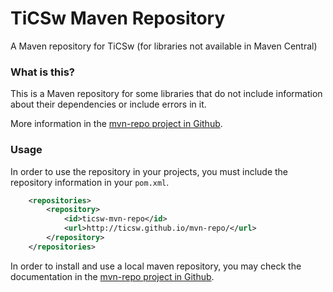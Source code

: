 # TiCSw Maven Repository
A Maven repository for TiCSw (for libraries not available in Maven Central) 

### What is this?

This is a Maven repository for some libraries that do not include information about their dependencies or include errors in it. 

More information in the [mvn-repo project in Github][github-project]. 

### Usage

In order to use the repository in your projects, you must include the repository information in your ``pom.xml``.

```xml
	<repositories>
		<repository>
			<id>ticsw-mvn-repo</id>
			<url>http://ticsw.github.io/mvn-repo/</url>
		</repository>
	</repositories>
``` 

In order to install and use a local maven repository, you may check the documentation in the [mvn-repo project in Github][github-project].

[github-project]: https://github.com/ticsw/mvn-repo 